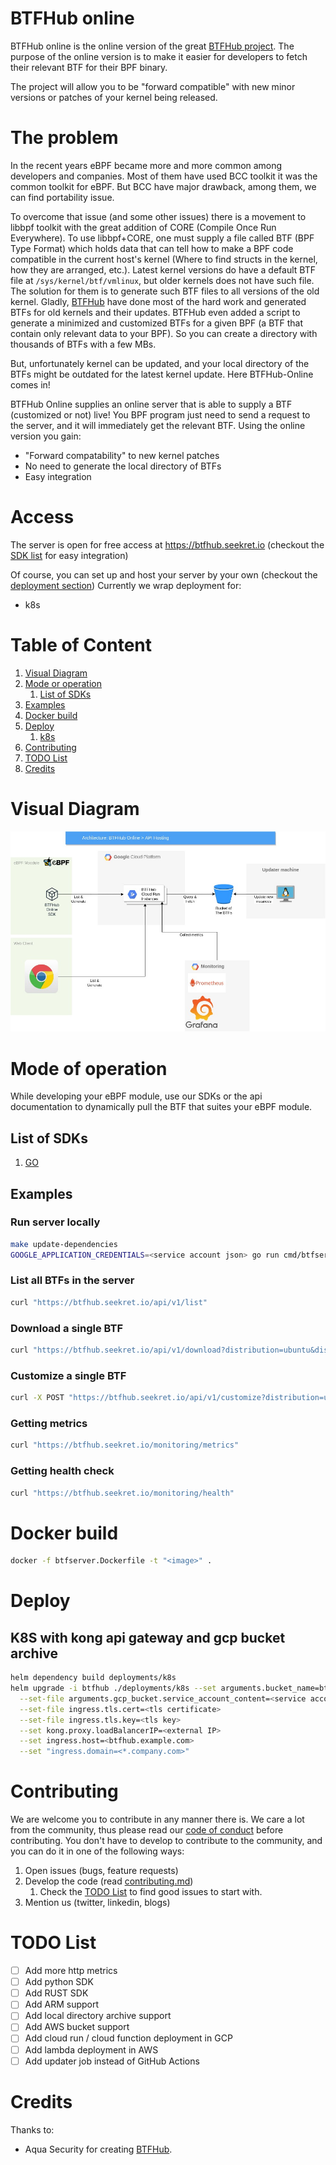 # BTFHub online
BTFHub online is the online version of the great [BTFHub project](https://github.com/aquasecurity/btfhub).
The purpose of the online version is to make it easier for developers to fetch their relevant BTF for their BPF binary.

The project will allow you to be "forward compatible" with new minor versions or patches of your kernel being released.

# The problem
In the recent years eBPF became more and more common among developers and companies. Most of them have used BCC toolkit
it was the common toolkit for eBPF. But BCC have major drawback, among them, we can find portability issue.

To overcome that issue (and some other issues) there is a movement to libbpf toolkit with the great addition of CORE
(Compile Once Run Everywhere). To use libbpf+CORE, one must supply a file called BTF (BPF Type Format) which holds data
that can tell how to make a BPF code compatible in the current host's kernel (Where to find structs in the kernel, how 
they are arranged, etc.). Latest kernel versions do have a default BTF file at `/sys/kernel/btf/vmlinux`, but older kernels
does not have such file. The solution for them is to generate such BTF files to all versions of the old kernel.
Gladly, [BTFHub](https://github.com/aquasecurity/btfhub) have done most of the hard work and generated BTFs for old kernels
and their updates. BTFHub even added a script to generate a minimized and customized BTFs for a given BPF (a BTF that contain
only relevant data to your BPF). So you can create a directory with thousands of BTFs with a few MBs.

But, unfortunately kernel can be updated, and your local directory of the BTFs might be outdated for the latest kernel update.
Here BTFHub-Online comes in!

BTFHub Online supplies an online server that is able to supply a BTF (customized or not) live!
You BPF program just need to send a request to the server, and it will immediately get the relevant BTF.
Using the online version you gain:
* "Forward compatability" to new kernel patches
* No need to generate the local directory of BTFs
* Easy integration


# Access
The server is open for free access at https://btfhub.seekret.io (checkout the [SDK list](#list-of-sdks) for easy integration)

Of course, you can set up and host your server by your own (checkout the [deployment section](#deploy))
Currently we wrap deployment for:
* k8s

# Table of Content
1. [Visual Diagram](#visual-diagram)
2. [Mode or operation](#mode-of-operation)
   1. [List of SDKs](#list-of-sdks)
3. [Examples](#examples)
4. [Docker build](#docker-build)
5. [Deploy](#deploy)
   1. [k8s](#k8s-with-kong-api-gateway-and-gcp-bucket-archive)
6. [Contributing](#contributing)
7. [TODO List](#todo-list)
8. [Credits](#credits)

# Visual Diagram
![](docs/BTFHubOnline.jpg)

# Mode of operation
While developing your eBPF module, use our SDKs or the api documentation to dynamically pull the BTF that suites
your eBPF module.

## List of SDKs
1. [GO](https://github.com/seek-ret/btfhub-online-go)

## Examples
### Run server locally
```bash
make update-dependencies
GOOGLE_APPLICATION_CREDENTIALS=<service account json> go run cmd/btfserver/main.go -t ./tools -p 8080 -b <bucket name>
```

### List all BTFs in the server
```bash
curl "https://btfhub.seekret.io/api/v1/list"
```

### Download a single BTF
```bash
curl "https://btfhub.seekret.io/api/v1/download?distribution=ubuntu&distribution_version=20.04&kernel_version=5.11.0-1022-gcp&arch=x86_64" -o btf.tar.gz
```

### Customize a single BTF
```bash
curl -X POST "https://btfhub.seekret.io/api/v1/customize?distribution=ubuntu&distribution_version=20.04&kernel_version=5.11.0-1022-gcp&arch=x86_64" -F bpf=@<path to bpf.core.o> -o btf.tar.gz
```

### Getting metrics
```bash
curl "https://btfhub.seekret.io/monitoring/metrics"
```

### Getting health check
```bash
curl "https://btfhub.seekret.io/monitoring/health"
```

# Docker build

```bash
docker -f btfserver.Dockerfile -t "<image>" .
```

# Deploy
## K8S with kong api gateway and gcp bucket archive
```bash
helm dependency build deployments/k8s
helm upgrade -i btfhub ./deployments/k8s --set arguments.bucket_name=btfhub           \
  --set-file arguments.gcp_bucket.service_account_content=<service account json file> \
  --set-file ingress.tls.cert=<tls certificate>                                       \
  --set-file ingress.tls.key=<tls key>                                                \
  --set kong.proxy.loadBalancerIP=<external IP>                                       \
  --set ingress.host=<btfhub.example.com>                                             \
  --set "ingress.domain=<*.company.com>" 
```

# Contributing

We are welcome you to contribute in any manner there is.
We care a lot from the community, thus please read our [code of conduct](./CODE_OF_CONDUCT.md) before contributing.
You don't have to develop to contribute to the community, and you can do it in one of the following ways:

1. Open issues (bugs, feature requests)
2. Develop the code (read [contributing.md](./CONTRIBUTING.md))
   1. Check the [TODO List](#todo-list) to find good issues to start with.
3. Mention us (twitter, linkedin, blogs)

# TODO List
 - [ ] Add more http metrics
 - [ ] Add python SDK
 - [ ] Add RUST SDK
 - [ ] Add ARM support
 - [ ] Add local directory archive support
 - [ ] Add AWS bucket support
 - [ ] Add cloud run / cloud function deployment in GCP
 - [ ] Add lambda deployment in AWS
 - [ ] Add updater job instead of GitHub Actions

# Credits

Thanks to:

* Aqua Security for creating [BTFHub](https://github.com/aquasecurity/btfhub).